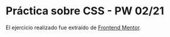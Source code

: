 # Práctica sobre CSS - PW 02/21
El ejercicio realizado fue extraído de [Frontend Mentor](https://www.frontendmentor.io/challenges/single-price-grid-component-5ce41129d0ff452fec5abbbc).

